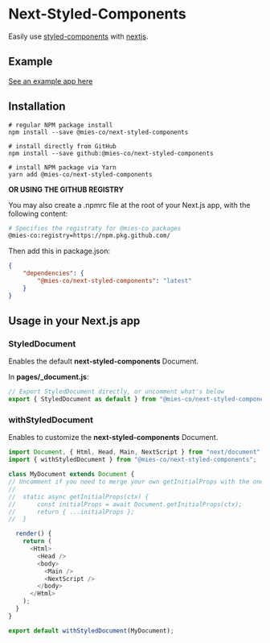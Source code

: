 # Next-Styled-Components

Easily use [styled-components](https://styled-components.com) with [nextjs](https://nextjs.org).

## Example

[See an example app here](https://github.com/mies-co/next-extensions/tree/master/examples/next-styled-components-example)

## Installation

```env
# regular NPM package install 
npm install --save @mies-co/next-styled-components
 
# install directly from GitHub 
npm install --save github:@mies-co/next-styled-components
 
# install NPM package via Yarn 
yarn add @mies-co/next-styled-components
```

**OR USING THE GITHUB REGISTRY**

You may also create a .npmrc file at the root of your Next.js app, with the following content:

```sh
# Specifies the registraty for @mies-co packages
@mies-co:registry=https://npm.pkg.github.com/
```

Then add this in package.json:

```json
{
    "dependencies": {
        "@mies-co/next-styled-components": "latest"
    }
}
```

## Usage in your Next.js app

### StyledDocument

Enables the default **next-styled-components** Document.

In **pages/_document.js**:

```js
// Export StyledDocument directly, or uncomment what's below
export { StyledDocument as default } from "@mies-co/next-styled-components";
```

### withStyledDocument

Enables to customize the **next-styled-components** Document.

```js
import Document, { Html, Head, Main, NextScript } from "next/document";
import { withStyledDocument } from "@mies-co/next-styled-components";

class MyDocument extends Document {
// Uncomment if you need to merge your own getInitialProps with the one from next-styled-components
//
//  static async getInitialProps(ctx) {
//      const initialProps = await Document.getInitialProps(ctx);
//      return { ...initialProps };
//  }

  render() {
    return (
      <Html>
        <Head />
        <body>
          <Main />
          <NextScript />
        </body>
      </Html>
    );
  }
}

export default withStyledDocument(MyDocument);
```

